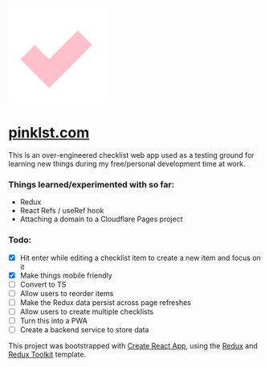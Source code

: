 ![checkmark logo](./public/logo192.png)
# [pinklst.com](https://pinklst.com/)

This is an over-engineered checklist web app used as a testing ground for learning new things during my free/personal development time at work.

### Things learned/experimented with so far:

- Redux
- React Refs / useRef hook
- Attaching a domain to a Cloudflare Pages project

### Todo:

- [x] Hit enter while editing a checklist item to create a new item and focus on it
- [x] Make things mobile friendly
- [ ] Convert to TS
- [ ] Allow users to reorder items
- [ ] Make the Redux data persist across page refreshes
- [ ] Allow users to create multiple checklists
- [ ] Turn this into a PWA
- [ ] Create a backend service to store data

This project was bootstrapped with [Create React App](https://github.com/facebook/create-react-app), using the [Redux](https://redux.js.org/) and [Redux Toolkit](https://redux-toolkit.js.org/) template.
